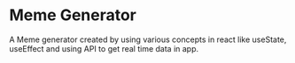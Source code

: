 # Meme Generator
A Meme generator created by using various concepts in react like useState, useEffect and using API to get real time data in app.
